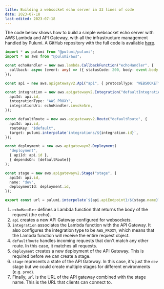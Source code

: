 ```yaml
---
title: Building a websocket echo server in 33 lines of code
date: 2023-07-18
last-edited: 2023-07-18
---
```


The code below shows how to build a simple websocket echo server with AWS Lambda and API Gateway, with all the infrastructure management handled by Pulumi.
A GitHub repository with the full code is available [here][repo].

```typescript
import * as pulumi from "@pulumi/pulumi";
import * as aws from "@pulumi/aws";

const echoHandler = new aws.lambda.CallbackFunction("echoHandler", {
  callback: async (event: any) => ({ statusCode: 200, body: event.body })
});

const api = new aws.apigatewayv2.Api("api", { protocolType: "WEBSOCKET" });

const integration = new aws.apigatewayv2.Integration("defaultIntegration", {
  apiId: api.id,
  integrationType: "AWS_PROXY",
  integrationUri: echoHandler.invokeArn,
});

const defaultRoute = new aws.apigatewayv2.Route("defaultRoute", {
  apiId: api.id,
  routeKey: "$default",
  target: pulumi.interpolate`integrations/${integration.id}`,
});

const deployment = new aws.apigatewayv2.Deployment(
  "deployment",
  { apiId: api.id },
  { dependsOn: [defaultRoute]}
);

const stage = new aws.apigatewayv2.Stage("stage", {
  apiId: api.id,
  name: "dev",
  deploymentId: deployment.id,
});

export const url = pulumi.interpolate`${api.apiEndpoint}/${stage.name}`;
```

1. `echoHandler` defines a Lambda function that returns the body of the request (the echo).
2. `api` creates a new API Gateway configured for websockets.
3. `integration` associates the Lambda function with the API Gateway. It also configures the integration type to be `AWS_PROXY`, which means that the Lambda function will receive the entire request object.
4. `defaultRoute` handles incoming requests that don't match any other route. In this case, it matches all requests.
5. `deployment` creates a new deployment of the API Gateway. This is required before we can create a stage.
6. `stage` represents a state of the API Gateway. In this case, it's just the `dev` stage but we could create multiple stages for different environments (e.g. `prod`).
7. Finally, `url` is the URL of the API gateway combined with the stage name. This is the URL that clients can connect to.

[repo]: https://github.com/ldgrp/serverless-ws-echo